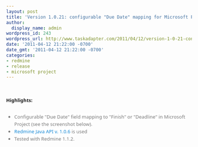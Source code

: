 ```yaml
---
layout: post
title: 'Version 1.0.21: configurable "Due Date" mapping for Microsoft Project'
author:
  display_name: admin
wordpress_id: 243
wordpress_url: http://www.taskadapter.com/2011/04/12/version-1-0-21-configurable-due-date-mapping-for-microsoft-project/
date: '2011-04-12 21:22:00 -0700'
date_gmt: '2011-04-12 21:22:00 -0700'
categories:
- redmine
- release
- microsoft project
---
```

<p><br/>
<div style="font-family: 'Lucida Grande', 'Lucida Sans Unicode', 'Segoe UI', Helvetica, Arial, sans-serif; font-size: 13px; line-height: 20px; margin-bottom: 25px;"><span style="background-color: white;"><b>Highlights:</b></span></div>
<ul style="color: #7a7a7a; font-family: 'Lucida Grande', 'Lucida Sans Unicode', 'Segoe UI', Helvetica, Arial, sans-serif; font-size: 13px; line-height: 20px;">
<li><span style="background-color: white;">Configurable "Due Date" field mapping to "Finish" or "Deadline" in Microsoft Project (see the screenshot below).</span></li>
<li><span style="background-color: white;"><a href="http://code.google.com/p/redmine-java-api/issues/list?can=1&amp;q=label:Milestone-1.0.6&amp;colspec=ID+Type+Status+Priority+Milestone+Owner+Summary&amp;cells=tiles" style="color: #1487d4; text-decoration: none;">Redmine Java API v. 1.0.6</a> is used</span></li>
<li><span style="background-color: white;">Tested with Redmine 1.1.2.</span></li></ul></p>
